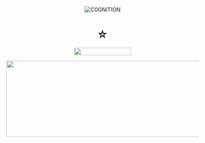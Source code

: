 ## 

<p align="center"> <img src="https://komarev.com/ghpvc/?username=C0GNITION&label=poop%20shards&color=b05438&style=flat" alt="C0GNITION" /> </p>
<h1 align="center">☆</h1>
<p align="center"> 
  <img width="150" height="20" src="https://media.discordapp.net/attachments/1299154542591606806/1339834900936785930/image.gif?ex=67b029fd&is=67aed87d&hm=87b67f3098fad84510617a087a6933de70c24e7982c044bb58d8eb3df155280a&=&width=225&height=30">
<p align="center"> 
  <img width="600" height="200" src="https://cdn.discordapp.com/attachments/802907871636881418/1339946745257529375/image.png?ex=67b09227&is=67af40a7&hm=a95062215eac947bfb73b5745c64a6e1ebffd66d45d1a86540a110a0d94c4f73&">
</p>



